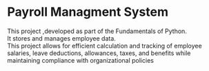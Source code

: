 <h1>Payroll Managment System</h1>
<pr>This project ,developed as part of the Fundamentals of Python.<br> It stores and manages employee data.<br> This project allows for efficient calculation and tracking of employee salaries, leave deductions, allowances, taxes, and benefits while maintaining compliance with organizational policies</pr>
